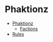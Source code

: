 # Phaktionz

- [Phaktionz](./ch1-phaktionz.md)
    - [Factions](./ch1-01-factions.md)
- [Rules](./ch2-rules.md)
